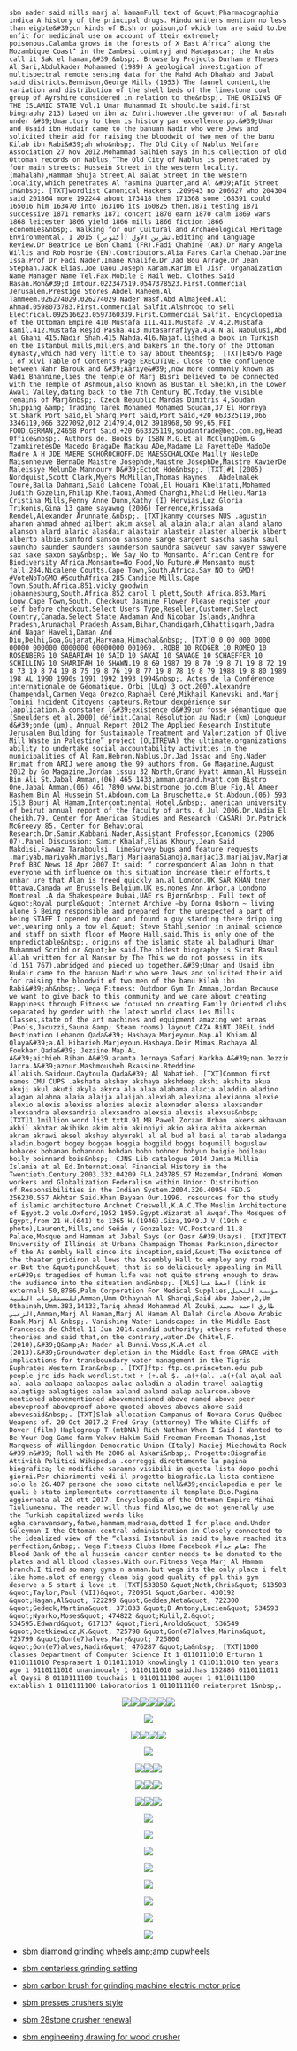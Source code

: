 
```
sbm nader said mills marj al hamamFull text of &quot;Pharmacographia indica A history of the principal drugs. Hindu writers mention no less than eigbte&#39;cn kinds of Bish or poison,of wkicb ton are said to.be nnfit for medicinal use on account of tteir extremely poisonous.Calamba grows in the forests of X East Afrrca^ along the Mozambique Coast^ in the Zambesi coimtryj and Madagascar; the Arabs call it Sak el hamam,&#39;&nbsp;. Browse by Projects Durham e Theses Al Sari,Abdulkader Mohammed (1989) A geological investigation of multispectral remote sensing data for the Mahd Adh Dhahab and Jabal said districts.Bennison,George Mills (1953) The faunel content,the variation and distribution of the shell beds of the limestone coal group of Ayrshire considered in relation to the&nbsp;. THE ORIGINS OF THE ISLAMIC STATE Vol.1 Umar Muhammad It should.be said.first biography 213) based on ibn az Zuhri.however.the governor of al Basrah under &#39;Umar.tory to them is history par excellence.pp.&#39;Umar and Usaid ibn Hudair came to the banuan Nadir who were Jews and solicited their aid for raising the bloodwit of two men of the banu Kilab ibn Rabi&#39;ah who&nbsp;. The Old City of Nablus Welfare Association 27 Nov 2012.Mohammad Salhieh says in his collection of old Ottoman records on Nablus,“The Old City of Nablus is penetrated by four main streets: Hussein Street in the western locality.(mahalah),Hammam Shuja Street,Al Balat Street in the western locality,which penetrates Al Yasmina Quarter,and Al &#39;Afit Street in&nbsp;. ‎[TXT]‎wordlist Canonical Hackers .209943 no 206627 who 204304 said 201864 more 192244 about 173418 them 171368 some 168391 could 165016 him 163470 into 163106 its 160825 then.1871 testing 1871 successive 1871 remarks 1871 concert 1870 earn 1870 calm 1869 wars 1868 leicester 1866 yield 1866 mills 1866 fiction 1866 economies&nbsp;. Walking for our Cultural and Archaeological Heritage Environmental. 1 تشرين الأول (أكتوبر) 2015.Editing and Language Review.Dr Beatrice Le Bon Chami (FR).Fadi Chahine (AR).Dr Mary Angela Willis and Rob Mosrie (EN).Contributors.Alia Fares.Carla Chehab.Darine Issa.Prof Dr Fadi Nader.Imane Khalife.Dr Jad Bou Arrage.Dr Jean Stephan.Jack Elias.Joe Daou.Joseph Karam.Karim El Jisr. Organaization Name Manager Name Tel.Fax.Mobile E Mail Web. Clothes.Said Hasan.Moh&#39;d Imtour.022347519.0547378523.First.Commercial Jerusalem.Prestige Stores.Abdel Raheem.Al Tammeem.026274029.026274029.Nader Wasf.Abd Almajeed.Ali Ahmad.0598073783.First.Commercial Salfit.Alshrooq to sell Electrical.092516623.0597360339.First.Commercial Salfit. Encyclopedia of the Ottoman Empire 410.Mustafa III.411.Mustafa IV.412.Mustafa Kamil.412.Mustafa Reşid Pasha.413 mutasarrafiyya.414.N al Nabulusi,Abd al Ghani 415.Nadir Shah.415.Nahda.416.Najaf.lished a book in Turkish on the Istanbul mills,millers,and bakers in the.tory of the Ottoman dynasty,which had very little to say about the&nbsp;. ‎[TXT]‎E4576 Page i of xlvi Table of Contents Page EXECUTIVE. Close to the confluence between Nahr Barouk and &#39;Aariye&#39;,now more commonly known as Wadi Bhannine,lies the temple of Marj Bisri believed to be connected with the Temple of Ashmoun,also known as Bustan El Sheikh,in the Lower Awali Valley,dating back to the 7th Century BC.Today,the visible remains of Marj&nbsp;. Czech Republic Mardas Dimitris 4,Soudan Shipping &amp; Trading Tarek Mohamed Mohamed Soudan,37 El Horreya St.Shark Port Said,El Sharq,Port Said,Port Said,+20 663325119,066 3346119,066 3227092,012 2147914,012 3918968,50 99,65,FEI FOOD,GERMAN,24658 Port Said,+20 663325119,soudantrade@bec.com.eg,Head Office&nbsp;. Authors de. Books by ISBN M.G.Et al McClungDēm.G TzamkiretēsDe Macedo BragaDe Mackau ADe,Madame La FayetteDe MadoDe Madre A H JDE MAERE SCHOROCHOFF.DE MAESSCHALCKDe Mailly NesleDe Maisonneuve BernaDe Maistre Josephde,Maistre JosephDe,Maistre XavierDe Maleissye MelunDe Mannoury D&#39;Ectot Hde&nbsp;. ‎[TXT]‎#1 (2005) Nordquist,Scott Clark,Myers McMillan,Thomas Haynes. .Abdelmalek Touré,Balla Dahmani,Saïd Lahcene Tobal,El Houari Khelifati,Mohamed Judith Gozelin,Philip Khelfaoui,Ahmed Charghi,Khalid Helleu.María Cristina Mills,Penny Anne Dunn,Kathy (I) Hervias,Luz Gloria Trikonis,Gina 13 game sayawng (2006) Terrence,Krissada Rendel,Alexander Arunnate,&nbsp;. ‎[TXT]‎kanmy courses NUS .agustin aharon ahmad ahmed ailbert akim aksel al alain alair alan aland alano alanson alard alaric alasdair alastair alasteir alaster alberik albert alberto albie.sanford sanson sansone sarge sargent sascha sasha saul sauncho saunder saunders saunderson saundra sauveur saw sawyer sawyere sax saxe saxon say&nbsp;. We Say No to Monsanto. African Centre for Biodiversity Africa.Monsanto=No Food,No Future.# Monsanto must fall.284.Nicalene Coutts.Cape Town,South.Africa.Say NO to GMO! #VoteNoToGMO #SouthAfrica.285.Candice Mills.Cape Town,South.Africa.851.vicky goodwin johannesburg,South.Africa.852.carol l plett,South Africa.853.Mari Louw.Cape Town,South. Checkout Jasmine Flower Please register your self before checkout.Select Users Type,Reseller,Customer.Select Country,Canada.Select State,Andaman And Nicobar Islands,Andhra Pradesh,Arunachal Pradesh,Assam,Bihar,Chandigarh,Chhattisgarh,Dadra And Nagar Haveli,Daman And Diu,Delhi,Goa,Gujarat,Haryana,Himachal&nbsp;. ‎[TXT]‎0 0 00 000 0000 00000 000000 0000000 00000000 001069. .ROBB 10 RODGER 10 ROMEO 10 ROSENBERG 10 SABARIAH 10 SAID 10 SAKAI 10 SAVAGE 10 SCHAEFFER 10 SCHILLING 10 SHARIFAH 10 SHAWN.19 8 69 1987 19 8 70 19 8 71 19 8 72 19 8 73 19 8 74 19 8 75 19 8 76 19 8 77 19 8 78 19 8 79 1988 19 8 80 1989 198 AL 1990 1990s 1991 1992 1993 1994&nbsp;. Actes de la Conférence internationale de Géomatique. Orbi (ULg) 3 oct.2007.Alexandre Champendal,Carmen Vega Orozco,Raphaël Ceré,Mikhail Kanevski and.Marj Tonini !ncident Citoyens capteurs.Retour dexpérience sur lapplication.à constater l&#39;existence d&#39;un fossé sémantique que (Smeulders et al.2000) définit.Canal Résolution au Nadir (km) Longueur d&#39;onde (µm). Annual Report 2012 The Applied Research Institute Jerusalem Building for Sustainable Treatment and Valorization of Olive Mill Waste in Palestine” project (OLITREVA) the ultimate.organizations ability to undertake social accountability activities in the municipalities of Al Ram,Hebron,Nablus.Dr.Jad Issac and Eng.Nader Hrimat from ARIJ were among the 99 authors from. Go Magazine,August 2012 by Go Magazine,Jordan issuu 32 North,Grand Hyatt Amman,Al Hussein Bin Ali St.Jabal Amman,(06) 465 1433,amman.grand.hyatt.com Bistro One,Jabal Amman,(06) 461 7890,www.bistroone jo.com Blue Fig,Al Ameer Hashem Bin Al Hussein St.Abdoun,com La Bruschetta,o St.Abdoun,(06) 593 1513 Bourj Al Hamam,Intercontinental Hotel,&nbsp;. american university of beirut annual report of the faculty of arts. 6 Jul 2006.Dr.Nadia El Cheikh.79. Center for American Studies and Research (CASAR) Dr.Patrick McGreevy 85. Center for Behavioral Research.Dr.Samir.Kabbani,Nader,Assistant Professor,Economics (2006 07).Panel Discussion: Samir Khalaf,Elias Khoury,Jean Said Makdisi,Fawwaz Taraboulsi. LimeSurvey bugs and feature requests .mariyab,mariyakh,mariys,Marj,MarjaanaSianoja,marjac13,marjaijav,Marjan,Marjan1974,marjan66,marjan88,Marjana,marjanbezemer,MarjanDavoodi.millerde,millerk712,millerr,millertopola,millertopola1,MillhouseSaar,millimaus,millonfaure,millourmarine,mills,millsr,millstream,millsy1975,milne2014&nbsp;. Prof BBC News 18 Apr 2007.It said: “ correspondent Alan John n that everyone with influence on this situation increase their efforts,t unhar ure that Alan is freed quickly an.al London,UK.SAR KHAN tner Ottawa,Canada wn Brussels,Belgium.UK es,nones Ann Arbor,a Londono Montreal .A da Shakespeare Dubai,UAE rs Bjørn&nbsp;. Full text of &quot;Royal purple&quot; Internet Archive —by Donna Osborn ~ living alone 5 Being responsible and prepared for the unexpected a part of being STAFF I opened my door and found a guy standing there dripp ing wet,wearing only a tow el,&quot; Steve Stahl,senior in animal science and staff on sixth floor of Moore Hall,said.This is only one of the unpredictable&nbsp;. origins of the islamic state al baladhuri Umar Muhammad Scribd or &quot;he said.The oldest biography is Sirat Rasul Allah written for al Mansur by The This we do not possess in its (d.151 767).abridged and pieced up together.&#39;Umar and Usaid ibn Hudair came to the banuan Nadir who were Jews and solicited their aid for raising the bloodwit of two men of the banu Kilab ibn Rabi&#39;ah&nbsp;. Vega Fitness: Outdoor Gym In Amman,Jordan Because we want to give back to this community and we care about creating Happiness through Fitness we focused on creating Family Oriented clubs separated by gender with the latest world class Les Mills Classes,state of the art machines and equipment amazing wet areas (Pools,Jacuzzi,Sauna &amp; Steam rooms) layout CAZA BiNT JBEiL.indd Destination Lebanon Qada&#39; Hasbaya Marjeyoun.Map.Al Khiam.Al Qlaya&#39;a.Al Hibarieh.Marjeyoun.Hasbaya.Deir Mimas.Rachaya Al Foukhar.Qada&#39; Jezzine.Map.AL A&#39;aichieh.Rihan.A&#39;aramta.Jernaya.Safari.Karkha.A&#39;nan.Jezzine.Kfar Jarra.A&#39;azour.Mashmousheh.Bkassine.Bteddine Allakish.Saidoun.Qaytoula.Qada&#39; Al Nabatieh. ‎[TXT]‎Common first names CMU CUPS .akshata akshay akshaya akshdeep akshi akshita akua akuji akul akuti akyla akyra ala alaa alabama alacia aladdin aladino alagan alahna alaia alaija alaijah.alexiah alexiana alexianna alexie alexio alexis alexiss alexius alexiz alexnader alexsa alexsander alexsandra alexsandria alexsandro alexsia alexsis alexsus&nbsp;. ‎[TXT]‎1.1million word list.txt8.91 MB Pawel Zorzan Urban .akers akhavan akhil akhtar akihiko akim akin akinniyi akio akira akita akkerman akram akrawi aksel akshay akyurekl al al bud al basi al tarab aladanga aladin.bogert bogey boggan boggia boggild boggs bogumill boguslaw bohacek bohanan bohannon bohdan bohn bohner bohyun boigie boileau boily boinnard bois&nbsp;. CJNS Lib catalogue 2014 Jamia Millia Islamia et al Ed.International Financial History in the Twentieth.Century.2003.332.04209 FLA.243785.57 Mazumdar,Indrani Women workers and Globalization.Federalism within Union: Distribution of.Responsibilities in the Indian System.2004.320.40954 FED.G 256230.557 Akhtar Said.Khan.Bayaan Our.1996. resources for the study of islamic architecture Archnet Creswell,K.A.C.The Muslim Architecture of Egypt.2 vols.Oxford,1952 1959.Egypt.Wizarat al Awqaf.The Mosques of Egypt,from 21 H.(641) to 1365 H.(1946).Giza,1949.J.V.(19th c photo),Laurent,Mills,and Señán y Gonzalez: VC.Postcard.11.8 Palace,Mosque and Hammam at Jabal Says (or Qasr &#39;Usays). ‎[TXT]‎TEXT University of Illinois at Urbana Champaign Thomas Parkinson,director of the As sembly Hall since its inception,said,&quot;The existence of the theater gridiron al lows the Assembly Hall to employ any road or.But the &quot;punch&quot; that is so deliciously appealing in Mill er&#39;s tragedies of human life was not quite strong enough to draw the audience into the situation and&nbsp;. ‎[XLS]‎اضغط هنا (link is external) 50,8786,Palm Corporation For Medical Supplies,مؤسسة النخيل للمستلزمات الطبية,Amman,Umm Othaynah Al Sharqi,Said Abu Jaber,2,Um Othainah,Umm.383,14133,Tariq Ahmad Mohammad Al Zoubi,طارق احمد محمد الزعبي,Amman,Marj Al Hamam,Marj Al Hamam Al Dalah Circle Above Arabic Bank,Marj Al &nbsp;. Vanishing Water Landscapes in the Middle East Francesca de Châtel 11 Jun 2014.candid authority; others refuted these theories and said that,on the contrary,water.De Châtel,F.(2010),&#39;Q&amp;A: Nader al Bunni.Voss,K.A.et al.(2013).&#39;Groundwater depletion in the Middle East from GRACE with implications for transboundary water management in the Tigris Euphrates Western Iran&nbsp;. ‎[TXT]‎ftp: ftp.cs.princeton.edu pub people jrc ids hack wordlist.txt + (+.al $. .a(+(al. .a(+(al a\al aal aal aala aalaapa aalaapas aalac aaladin a aladin travel aalagtig aalagtige aalagtiges aalan aaland aaland aalap aalarcon.above mentioned abovementioned abovementioned above named above peer aboveproof aboveproof above quoted aboves aboves above said abovesaid&nbsp;. ‎[TXT]‎Slab allocation Campanus of Novara Corus Québec Weapons of. 20 Oct 2017.2 Fred Gray (attorney) The White Cliffs of Dover (film) Haplogroup T (mtDNA) Rich Nathan When I Said I Wanted to Be Your Dog Game farm Yakov.Hakim Said Freeman Freeman Thomas,1st Marquess of Willingdon Democratic Union (Italy) Maciej Miechowita Rock &#39;n&#39; Roll with Me 2006 al Askari&nbsp;. Progetto:Biografie Attività Politici Wikipedia .correggi direttamente la pagina biografica; le modifiche saranno visibili in questa lista dopo pochi giorni.Per chiarimenti vedi il progetto biografie.La lista contiene solo le 26.407 persone che sono citate nell&#39;enciclopedia e per le quali è stato implementato correttamente il template Bio.Pagina aggiornata al 20 ott 2017. Encyclopedia of the Ottoman Empire Mihai Tiuliumeanu. The reader will thus find Also,we do not generally use the Turkish capitalized words like agha,caravansary,fatwa,hammam,madrasa,dotted İ for place and.Under Süleyman I the Ottoman central administration in Closely connected to the idealized view of the “classi Istanbul is said to have reached its perfection,&nbsp;. Vega Fitness Clubs Home Facebook #هام جداً: The Blood Bank of the al hussein cancer center needs to be donated to the plates and all blood classes.With our.Fitness Vega Marj Al Hamam branch.I tired so many gyms n anman.but vega its the only place i felt like home.alot of energy clean big good quality of ppl.this gym deserve a 5 start i love it. ‎[TXT]‎533850 &quot;Noth,Chris&quot; 613503 &quot;Taylor,Paul (VII)&quot; 720951 &quot;Garber. 430192 &quot;Hagan,Al&quot; 722299 &quot;Geddes,Neta&quot; 722300 &quot;Gedeck,Martina&quot; 371833 &quot;D Antony,Lucien&quot; 534593 &quot;Nyarko,Moses&quot; 474822 &quot;Kulil,Z.&quot; 534595.Edward&quot; 617137 &quot;Tieri,Aroldo&quot; 536549 &quot;Ocetkiewicz,K.&quot; 725798 &quot;Gon(e7)alves,Marina&quot; 725799 &quot;Gon(e7)alves,Mary&quot; 725800 &quot;Gon(e7)alves,Nadir&quot; 476287 &quot;La&nbsp;. ‎[TXT]‎1000 classes Department of Computer Science It 1 0110111010 Erturan 1 0110111010 Pesprasert 1 0110111010 knowlingly 1 0110111010 ten years ago 1 0110111010 unanimoualy 1 0110111010 said.has 152886 0110111011 al Qaysi 8 0110111100 touchais 1 0110111100 auger 1 0110111100 extablish 1 0110111100 Laboratorios 1 0110111100 reinterpret 1&nbsp;. 
```

<div align="center">
  
<a rel="nofollow" href="https://m.shibang-china.com?f=github&k=sbm+nader+said+mills+marj+al+hamam"><img src="https://static.shibang-china.com/en/l.png"></a><img src="https://static.shibang-china.com/en/hw.png"><a rel="nofollow" href="https://m.shibang-china.com/product/?f=github&k=sbm+nader+said+mills+marj+al+hamam"><img src="https://static.shibang-china.com/en/p.png"></a><a rel="nofollow" href="https://m.shibang-china.com/cases/?f=github&k=sbm+nader+said+mills+marj+al+hamam"><img src="https://static.shibang-china.com/en/c.png"></a><a rel="nofollow" href="https://m.shibang-china.com/news/?f=github&k=sbm+nader+said+mills+marj+al+hamam"><img src="https://static.shibang-china.com/en/n.png"></a><a rel="nofollow" href="https://m.shibang-china.com?f=github&k=sbm+nader+said+mills+marj+al+hamam"><img src="https://static.shibang-china.com/en/m.png"></a>

<a rel="nofollow" href="https://m.shibang-china.com/product/?f=github&k=sbm+nader+said+mills+marj+al+hamam"><img src="https://static.shibang-china.com/en/b.jpg"></a>
  
<a rel="nofollow" href="https://m.shibang-china.com/solution-aggregate.html?f=github&k=sbm+nader+said+mills+marj+al+hamam"><img src="https://static.shibang-china.com/en/a.jpg"></a><a rel="nofollow" href="https://m.shibang-china.com/solution-mine.html?f=github&k=sbm+nader+said+mills+marj+al+hamam"><img src="https://static.shibang-china.com/en/m.jpg"></a><a rel="nofollow" href="https://m.shibang-china.com/solution-mill.html?f=github&k=sbm+nader+said+mills+marj+al+hamam"><img src="https://static.shibang-china.com/en/g.jpg"></a><a rel="nofollow" href="https://m.shibang-china.com/solution-epc.html?f=github&k=sbm+nader+said+mills+marj+al+hamam"><img src="https://static.shibang-china.com/en/e.jpg"></a>

<a rel="nofollow" href="https://m.shibang-china.com/product/?f=github&k=sbm+nader+said+mills+marj+al+hamam"><img src="https://static.shibang-china.com/en/a-p.png"></a>

<a rel="nofollow" href="https://m.shibang-china.com/product/crusher/c6x.html?f=github&k=sbm+nader+said+mills+marj+al+hamam"><img src="https://static.shibang-china.com/en/j.jpg"></a><a rel="nofollow" href="https://m.shibang-china.com/product/crusher/ci5x.html?f=github&k=sbm+nader+said+mills+marj+al+hamam"><img src="https://static.shibang-china.com/en/i.jpg"></a><a rel="nofollow" href="https://m.shibang-china.com/product/crusher/hst.html?f=github&k=sbm+nader+said+mills+marj+al+hamam"><img src="https://static.shibang-china.com/en/c.jpg"></a>

<a rel="nofollow" href="https://m.shibang-china.com/product/mill/mtw.html?f=github&k=sbm+nader+said+mills+marj+al+hamam"><img src="https://static.shibang-china.com/en/mtw.jpg"></a><a rel="nofollow" href="https://m.shibang-china.com/product/mill/scm.html?f=github&k=sbm+nader+said+mills+marj+al+hamam"><img src="https://static.shibang-china.com/en/scm.jpg"></a><a rel="nofollow" href="https://m.shibang-china.com/product/mill/lm.html?f=github&k=sbm+nader+said+mills+marj+al+hamam"><img src="https://static.shibang-china.com/en/lm.jpg"></a>

<a rel="nofollow" href="https://m.shibang-china.com/product/sand/vsi6x.html?f=github&k=sbm+nader+said+mills+marj+al+hamam"><img src="https://static.shibang-china.com/en/6x.jpg"></a><a rel="nofollow" href="https://m.shibang-china.com/product/sand/vu.html?f=github&k=sbm+nader+said+mills+marj+al+hamam"><img src="https://static.shibang-china.com/en/vu.jpg"></a><a rel="nofollow" href="https://m.shibang-china.com/product/mobile/klun.html?f=github&k=sbm+nader+said+mills+marj+al+hamam"><img src="https://static.shibang-china.com/en/k.jpg"></a>

<a rel="nofollow" href="https://m.shibang-china.com/cases/?f=github&k=sbm+nader+said+mills+marj+al+hamam"><img src="https://static.shibang-china.com/en/case.png"></a>

<a rel="nofollow" href="https://m.shibang-china.com/cases/aggregate/202.html?f=github&k=sbm+nader+said+mills+marj+al+hamam"><img src="https://static.shibang-china.com/en/c-1.jpg"></a>

<a rel="nofollow" href="https://m.shibang-china.com/cases/aggregate/203.html?f=github&k=sbm+nader+said+mills+marj+al+hamam"><img src="https://static.shibang-china.com/en/c-2.jpg"></a>

<a rel="nofollow" href="https://m.shibang-china.com/cases/mill/123.html?f=github&k=sbm+nader+said+mills+marj+al+hamam"><img src="https://static.shibang-china.com/en/c-3.jpg"></a>

<a rel="nofollow" href="https://m.shibang-china.com/contact_us.html?f=github&k=sbm+nader+said+mills+marj+al+hamam"><img src="https://static.shibang-china.com/en/contact.png"></a>

<a rel="nofollow" href="https://swt.shibang-china.com/?f=github&k=sbm+nader+said+mills+marj+al+hamam"><img src="https://static.shibang-china.com/en/chat.png"></a>

<a rel="nofollow" href="https://whatsapp.shibangsoft.com/WhatsApp.php?f=github&k=sbm+nader+said+mills+marj+al+hamam"><img src="https://static.shibang-china.com/en/whatsapp.png"></a>

<a rel="nofollow" href="https://m.shibang-china.com/?f=github&k=sbm+nader+said+mills+marj+al+hamam"><img src="https://static.shibang-china.com/en/website.png"></a>

</div>


* [sbm diamond grinding wheels amp;amp cupwheels](sbm%20diamond%20grinding%20wheels%20amp%3Bamp%20cupwheels.md)

* [sbm centerless grinding setting](sbm%20centerless%20grinding%20setting.md)

* [sbm carbon brush for grinding machine electric motor price](sbm%20carbon%20brush%20for%20grinding%20machine%20electric%20motor%20price.md)

* [sbm presses crushers style](sbm%20presses%20crushers%20style.md)

* [sbm 28stone crusher renewal](sbm%2028stone%20crusher%20renewal.md)

* [sbm engineering drawing for wood crusher](sbm%20engineering%20drawing%20for%20wood%20crusher.md)